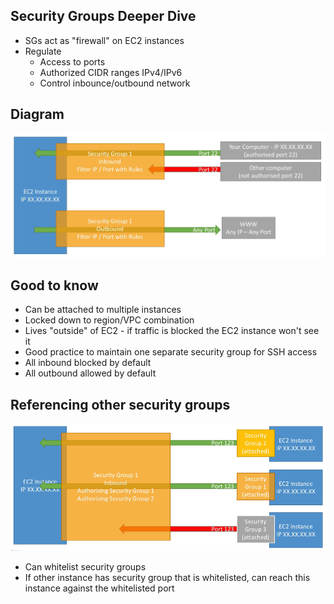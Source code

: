## Security Groups Deeper Dive

* SGs act as "firewall" on EC2 instances
* Regulate
  * Access to ports
  * Authorized CIDR ranges IPv4/IPv6
  * Control inbounce/outbound network

## Diagram
![sg-diagram](./images/sg-diagram.png)

## Good to know

* Can be attached to multiple instances
* Locked down to region/VPC combination
* Lives "outside" of EC2 - if traffic is blocked the EC2 instance won't see it
* Good practice to maintain one separate security group for SSH access
* All inbound blocked by default
* All outbound allowed by default

## Referencing other security groups

![sg-diagram2](./images/sg-diagram2.png)

* Can whitelist security groups
* If other instance has security group that is whitelisted, can reach this instance against the whitelisted port